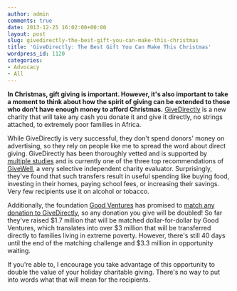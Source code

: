 ```yaml
---
author: admin
comments: true
date: 2013-12-25 16:02:00+00:00
layout: post
slug: givedirectly-the-best-gift-you-can-make-this-christmas
title: 'GiveDirectly: The Best Gift You Can Make This Christmas'
wordpress_id: 1120
categories:
- Advocacy
- All
---
```


**In Christmas, gift giving is important.  However, it's also important to take a moment to think about how the spirit of giving can be extended to those who don't have enough money to afford Christmas.**  [GiveDirectly](http://www.givedirectly.org) is a new charity that will take any cash you donate it and give it directly, no strings attached, to extremely poor families in Africa.

While GiveDirectly is very successful, they don't spend donors' money on advertising, so they rely on people like me to spread the word about direct giving.  GiveDirectly has been thoroughly vetted and is supported by [multiple studies](http://www.givedirectly.org/evidence.php) and is currently one of the three top recommendations of [GiveWell](http://www.givewell.org), a very selective independent charity evaluator.  Surprisingly, they've found that such transfers result in useful spending like buying food, investing in their homes, paying school fees, or increasing their savings.  Very few recipients use it on alcohol or tobacco.

Additionally, the foundation [Good Ventures](http://www.goodventures.org) has promised to [match any donation to GiveDirectly](http://www.goodventures.org/about-us/press/good-ventures-announces-5-million-in-matching-funds-for-givedirectly), so any donation you give will be doubled!  So far they've raised $1.7 million that will be matched dollar-for-dollar by Good Ventures, which translates into over $3 million that will be transferred directly to families living in extreme poverty.  However, there's still 40 days until the end of the matching challenge and $3.3 million in opportunity waiting.

If you're able to, I encourage you take advantage of this opportunity to double the value of your holiday charitable giving.  There's no way to put into words what that will mean for the recipients.
